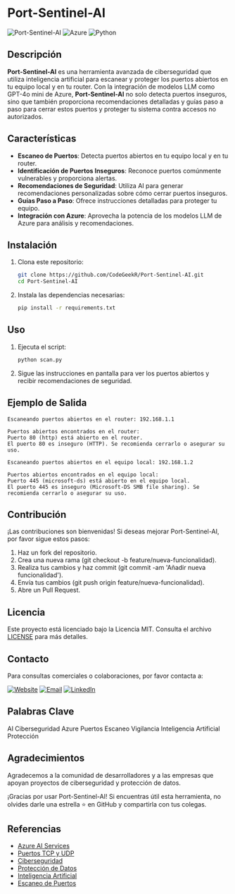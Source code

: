 # Port-Sentinel-AI

![Port-Sentinel-AI](https://img.shields.io/badge/AI-Cyber%20Security-blue)
![Azure](https://img.shields.io/badge/Azure-Cloud-blue)
![Python](https://img.shields.io/badge/Python-3.8%2B-brightgreen)

## Descripción

**Port-Sentinel-AI** es una herramienta avanzada de ciberseguridad que utiliza inteligencia artificial para escanear y proteger los puertos abiertos en tu equipo local y en tu router. Con la integración de modelos LLM como GPT-4o mini de Azure, **Port-Sentinel-AI** no solo detecta puertos inseguros, sino que también proporciona recomendaciones detalladas y guías paso a paso para cerrar estos puertos y proteger tu sistema contra accesos no autorizados.

## Características

- **Escaneo de Puertos**: Detecta puertos abiertos en tu equipo local y en tu router.
- **Identificación de Puertos Inseguros**: Reconoce puertos comúnmente vulnerables y proporciona alertas.
- **Recomendaciones de Seguridad**: Utiliza AI para generar recomendaciones personalizadas sobre cómo cerrar puertos inseguros.
- **Guías Paso a Paso**: Ofrece instrucciones detalladas para proteger tu equipo.
- **Integración con Azure**: Aprovecha la potencia de los modelos LLM de Azure para análisis y recomendaciones.

## Instalación

1. Clona este repositorio:

   ```sh
   git clone https://github.com/CodeGeekR/Port-Sentinel-AI.git
   cd Port-Sentinel-AI
   ```

2. Instala las dependencias necesarias:

   ```sh
   pip install -r requirements.txt
   ```

## Uso

1. Ejecuta el script:

   ```sh
   python scan.py
   ```

2. Sigue las instrucciones en pantalla para ver los puertos abiertos y recibir recomendaciones de seguridad.

## Ejemplo de Salida

```plaintext
Escaneando puertos abiertos en el router: 192.168.1.1

Puertos abiertos encontrados en el router:
Puerto 80 (http) está abierto en el router.
El puerto 80 es inseguro (HTTP). Se recomienda cerrarlo o asegurar su uso.

Escaneando puertos abiertos en el equipo local: 192.168.1.2

Puertos abiertos encontrados en el equipo local:
Puerto 445 (microsoft-ds) está abierto en el equipo local.
El puerto 445 es inseguro (Microsoft-DS SMB file sharing). Se recomienda cerrarlo o asegurar su uso.
```

## Contribución

¡Las contribuciones son bienvenidas! Si deseas mejorar Port-Sentinel-AI, por favor sigue estos pasos:

1. Haz un fork del repositorio.
2. Crea una nueva rama (git checkout -b feature/nueva-funcionalidad).
3. Realiza tus cambios y haz commit (git commit -am 'Añadir nueva funcionalidad').
4. Envía tus cambios (git push origin feature/nueva-funcionalidad).
5. Abre un Pull Request.

## Licencia

Este proyecto está licenciado bajo la Licencia MIT. Consulta el archivo [LICENSE](https://es.wikipedia.org/wiki/Licencia_MIT) para más detalles.

## Contacto

Para consultas comerciales o colaboraciones, por favor contacta a:

[![Website](https://img.shields.io/badge/Website-Visit%20My%20Portfolio-blue?style=flat-square&logo=google-chrome)](https://www.samuraidev.engineer/)
[![Email](https://img.shields.io/badge/Email-Contact%20Me-blue?style=flat-square&logo=gmail)](mailto:sammydn7@gmail.com)
[![LinkedIn](https://img.shields.io/badge/LinkedIn-Connect%20with%20Me-blue?style=flat-square&logo=linkedin)](https://www.linkedin.com/in/samuraidev/)

## Palabras Clave

AI
Ciberseguridad
Azure
Puertos
Escaneo
Vigilancia
Inteligencia Artificial
Protección

## Agradecimientos

Agradecemos a la comunidad de desarrolladores y a las empresas que apoyan proyectos de ciberseguridad y protección de datos.

¡Gracias por usar Port-Sentinel-AI! Si encuentras útil esta herramienta, no olvides darle una estrella ⭐ en GitHub y compartirla con tus colegas.

## Referencias

- [Azure AI Services](https://azure.microsoft.com/en-us/services/cognitive-services/)
- [Puertos TCP y UDP](https://es.wikipedia.org/wiki/Modelo_TCP/IP)
- [Ciberseguridad](https://es.wikipedia.org/wiki/Ciberseguridad)
- [Protección de Datos](https://es.wikipedia.org/wiki/Protecci%C3%B3n_de_datos)
- [Inteligencia Artificial](https://es.wikipedia.org/wiki/Inteligencia_artificial)
- [Escaneo de Puertos](https://es.wikipedia.org/wiki/Esc%C3%A1ner_de_puertos)
